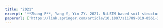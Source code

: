 ```yaml
---
title: "2021"
excerpt: '**Zhang P**, Yang Y, Yin ZY. 2021. BiLSTM-based soil–structure interface modeling. *International Journal of Geomechanics-ASCE*, 21(7), 04021096'
paperurl: ['https://link.springer.com/article/10.1007/s11709-019-0561-3']
---
```

